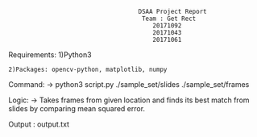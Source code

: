                                        DSAA Project Report
                                         Team : Get Rect
                                            20171092
                                            20171043
                                            20171061

Requirements:
    1)Python3
    
    2)Packages: opencv-python, matplotlib, numpy

Command:
    -> python3 script.py ./sample_set/slides ./sample_set/frames   

Logic:
    -> Takes frames from given location and finds its best match from
       slides by comparing mean squared error.
    
Output : output.txt
